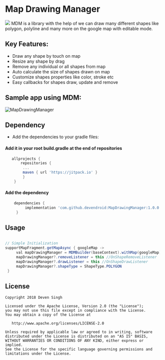 # Map Drawing Manager
[![](https://jitpack.io/v/devendroid/MapDrawingManager.svg)](https://jitpack.io/#devendroid/MapDrawingManager)
MDM is a library with the help of we can draw many different shapes like polygon, polyline and many more on the google map with editable mode.

## Key Features:
- Draw any shape by touch on map
- Resize any shape by drag
- Remove any individual or all shapes from map
- Auto calculate the size of shapes drawn on map
- Customize shapes properties like color, stroke etc
- Easy callbacks for shapes draw, update and remove

## Sample app using MDM:
![MapDrawingManager](/assets/mdm1.0.0.gif)

## Dependency
- Add the dependencies to your gradle files:

#### Add it in your root build.gradle at the end of repositories
```gradle
   allprojects {
       repositories {
    	...
    	maven { url 'https://jitpack.io' }
    	}
    }
```

#### Add the dependency
```gradle
    dependencies {
         implementation 'com.github.devendroid:MapDrawingManager:1.0.0'
     }

```

## Usage
```java

// Simple Initialization
supportMapFragment.getMapAsync { googleMap ->
     val mapDrawingManager = MDMBuilder(baseContext).withMap(googleMap).build()
     mapDrawingManager?.removeListener = this //OnShapeRemoveListener
     mapDrawingManager?.drawListener = this //OnShapeDrawListener
     mapDrawingManager?.shapeType = ShapeType.POLYGON
 }

```


## License
```
Copyright 2018 Deven Singh

Licensed under the Apache License, Version 2.0 (the "License");
you may not use this file except in compliance with the License.
You may obtain a copy of the License at

   http://www.apache.org/licenses/LICENSE-2.0

Unless required by applicable law or agreed to in writing, software
distributed under the License is distributed on an "AS IS" BASIS,
WITHOUT WARRANTIES OR CONDITIONS OF ANY KIND, either express or implied.
See the License for the specific language governing permissions and
limitations under the License.
```
